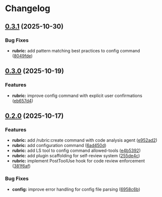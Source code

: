 # Changelog

## [0.3.1](https://github.com/elct9620/claudekit/compare/rubric-v0.3.0...rubric-v0.3.1) (2025-10-30)


### Bug Fixes

* **rubric:** add pattern matching best practices to config command ([8049fde](https://github.com/elct9620/claudekit/commit/8049fdec4e7545e12520db6f20e68e715646ff04))

## [0.3.0](https://github.com/elct9620/claudekit/compare/rubric-v0.2.0...rubric-v0.3.0) (2025-10-19)


### Features

* **rubric:** improve config command with explicit user confirmations ([eb657d4](https://github.com/elct9620/claudekit/commit/eb657d4e7bc1257c3663c46aed4934e14a23b929))

## [0.2.0](https://github.com/elct9620/claudekit/compare/rubric-v0.1.0...rubric-v0.2.0) (2025-10-17)


### Features

* **rubric:** add /rubric:create command with code analysis agent ([e952ad2](https://github.com/elct9620/claudekit/commit/e952ad22c99b0d3e8842990ca4be0d024def1104))
* **rubric:** add configuration command ([6ad450d](https://github.com/elct9620/claudekit/commit/6ad450d1e1a95bea52ad127a8133f93c675d2df0))
* **rubric:** add LS tool to config command allowed-tools ([e4b5392](https://github.com/elct9620/claudekit/commit/e4b539274b908d58a427f1afd166d7cc20550a13))
* **rubric:** add plugin scaffolding for self-review system ([255de4c](https://github.com/elct9620/claudekit/commit/255de4c719e7552664fb32abec2bf203c33b189b))
* **rubric:** implement PostToolUse hook for code review enforcement ([381f6af](https://github.com/elct9620/claudekit/commit/381f6af5d6c7e142cf40caffed42624ae3574751))


### Bug Fixes

* **config:** improve error handling for config file parsing ([6958c6b](https://github.com/elct9620/claudekit/commit/6958c6ba800ea0f6c2603365be5f027dfbad48fd))
